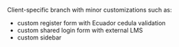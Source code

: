 Client-specific branch with minor customizations such as:
* custom register form with Ecuador cedula validation
* custom shared login form with external LMS
* custom sidebar
